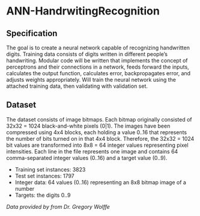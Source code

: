 # ANN-HandrwitingRecognition

## Specification
The goal is to create a neural network capable of recognizing handwritten digits. Training data consists of digits written in different people’s handwriting. Modular code will be written that implements the concept of perceptrons and their connections in a network, feeds forward the inputs, calculates the output function, calculates error, backpropagates error, and adjusts weights appropriately. Will train the neural network using the attached training data, then validating with validation set.

## Dataset
The dataset consists of image bitmaps. Each bitmap originally consisted of 32x32 = 1024 black-and-white pixels (0|1). The images have been compressed using 4x4 blocks, each holding a value 0..16 that represents the number of bits turned on in that 4x4 block. Therefore, the 32x32 = 1024 bit values are transformed into 8x8 = 64 integer values representing pixel intensities.
Each line in the file represents one image and contains 64 comma-separated integer values (0..16) and a target value (0..9).

- Training set instances: 3823
- Test set instances: 1797
- Integer data: 64 values (0..16) representing an 8x8 bitmap image of a number
- Targets: the digits 0..9

*Data provided by from Dr. Gregory Wolffe*
